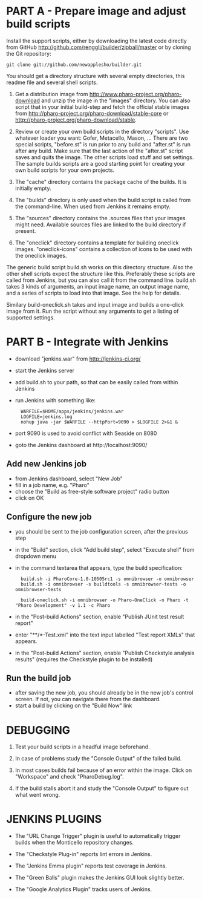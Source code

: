 PART A - Prepare image and adjust build scripts
===============================================

Install the support scripts, either by downloading the latest code directly from GitHub http://github.com/renggli/builder/zipball/master or by cloning the Git repository:

	git clone git://github.com/newapplesho/builder.git
	
You should get a directory structure with several empty directories, this readme file and several shell scripts.

1. Get a distribution image from http://www.pharo-project.org/pharo-download and unzip the image in the "images" directory. You can also script that in your initial build-step and fetch the official stable images from http://pharo-project.org/pharo-download/stable-core or http://pharo-project.org/pharo-download/stable.

2. Review or create your own build scripts in the directory "scripts". Use whatever loader you want: Gofer, Metacello, Mason, ... There are two special scripts, "before.st" is run prior to any build and "after.st" is run after any build. Make sure that the last action of the "after.st" script saves and quits the image. The other scripts load stuff and set settings. The sample builds scripts are a good starting point for creating your own build scripts for your own projects.

3. The "cache" directory contains the package cache of the builds. It is initially empty.

4. The "builds" directory is only used when the build script is called from the command-line. When used from Jenkins it remains empty.

5. The "sources" directory contains the .sources files that your images might need. Available sources files are linked to the build directory if present.

6. The "oneclick" directory contains a template for building oneclick images. "oneclick-icons" contains a collection of icons to be used with the oneclick images.

The generic build script build.sh works on this directory structure. Also the other shell scripts expect the structure like this. Preferably these scripts are called from Jenkins, but you can also call it from the command line. build.sh takes 3 kinds of arguments, an input image name, an output image name, and a series of scripts to load into that image. See the help for details.

Similary build-oneclick.sh takes and input image and builds a one-click image from it. Run the script without any arguments to get a listing of supported settings.

PART B - Integrate with Jenkins
===============================

- download "jenkins.war" from http://jenkins-ci.org/
- start the Jenkins server
- add build.sh to your path, so that can be easily called from within Jenkins
- run Jenkins with something like:

        WARFILE=$HOME/apps/jenkins/jenkins.war
        LOGFILE=jenkins.log
        nohup java -jar $WARFILE --httpPort=9090 > $LOGFILE 2>&1 &
- port 9090 is used to avoid conflict with Seaside on 8080
- goto the Jenkins dashboard at http://localhost:9090/

Add new Jenkins job
-------------------
- from Jenkins dashboard, select "New Job"
- fill in a job name, e.g. "Pharo"
- choose the "Build as free-style software project" radio button
- click on OK

Configure the new job
---------------------
- you should be sent to the job configuration screen, after the previous step
- in the "Build" section, click "Add build step", select "Execute shell" from dropdown menu
- in the command textarea that appears, type the build specification:

        build.sh -i PharoCore-1.0-10505rc1 -s omnibrowser -o omnibrowser
        build.sh -i omnibrowser -s buildtools -s omnibrowser-tests -o omnibrowser-tests

        build-oneclick.sh -i omnibrowser -o Pharo-OneClick -n Pharo -t "Pharo Development" -v 1.1 -c Pharo
- in the "Post-build Actions" section, enable "Publish JUnit test result report"
- enter "**/*-Test.xml" into the text input labelled "Test report XMLs" that appears.
- in the "Post-build Actions" section, enable "Publish Checkstyle analysis results" (requires the Checkstyle plugin to be installed)


Run the build job
-----------------
- after saving the new job, you should already be in the new job's control screen. If not, you can navigate there from the dashboard.
- start a build by clicking on the "Build Now" link

DEBUGGING
=========

1. Test your build scripts in a headful image beforehand.

2. In case of problems study the "Console Output" of the failed build.

3. In most cases builds fail because of an error within the image. Click on "Workspace" and check "PharoDebug.log".

4. If the build stalls abort it and study the "Console Output" to figure out what went wrong.

JENKINS PLUGINS
===============

- The "URL Change Trigger" plugin is useful to automatically trigger builds when the Monticello repository changes.

- The "Checkstyle Plug-in" reports lint errors in Jenkins.

- The "Jenkins Emma plugin" reports test coverage in Jenkins.

- The "Green Balls" plugin makes the Jenkins GUI look slightly better.

- The "Google Analytics Plugin" tracks users of Jenkins.
